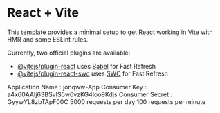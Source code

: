 # React + Vite

This template provides a minimal setup to get React working in Vite with HMR and some ESLint rules.

Currently, two official plugins are available:

- [@vitejs/plugin-react](https://github.com/vitejs/vite-plugin-react/blob/main/packages/plugin-react/README.md) uses [Babel](https://babeljs.io/) for Fast Refresh
- [@vitejs/plugin-react-swc](https://github.com/vitejs/vite-plugin-react-swc) uses [SWC](https://swc.rs/) for Fast Refresh

Application Name : jonqww-App
Consumer Key : a4x60AAIj63BSvIS5w6vzKG4loo9Kdjs
Consumer Secret : GyywYL8zbTApF00C
5000 requests per day
100 requests per minute
